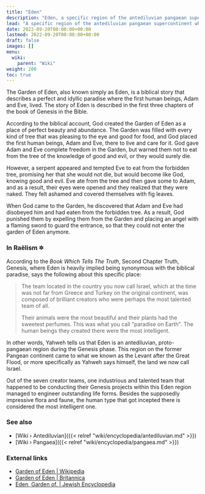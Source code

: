 ```yaml
---
title: "Eden"
description: "Eden, a specific region of the antediluvian pangaean supercontinent where one of the seven Elohimian creator teams were quite talented and are accounted for having created paradise on Earth."
lead: "A specific region of the antediluvian pangaean supercontinent where one of the seven Elohimian creator teams were quite talented and are accounted for having created paradise on Earth."
date: 2022-09-20T00:00:00+00:00
lastmod: 2022-09-20T00:00:00+00:00
draft: false
images: []
menu:
  wiki:
    parent: "Wiki"
weight: 200
toc: true
---
```


The Garden of Eden, also known simply as Eden, is a biblical story that describes a perfect and idyllic paradise where the first human beings, Adam and Eve, lived. The story of Eden is described in the first three chapters of the book of Genesis in the Bible.

According to the biblical account, God created the Garden of Eden as a place of perfect beauty and abundance. The Garden was filled with every kind of tree that was pleasing to the eye and good for food, and God placed the first human beings, Adam and Eve, there to live and care for it. God gave Adam and Eve complete freedom in the Garden, but warned them not to eat from the tree of the knowledge of good and evil, or they would surely die.

However, a serpent appeared and tempted Eve to eat from the forbidden tree, promising her that she would not die, but would become like God, knowing good and evil. Eve ate from the tree and then gave some to Adam, and as a result, their eyes were opened and they realized that they were naked. They felt ashamed and covered themselves with fig leaves.

When God came to the Garden, he discovered that Adam and Eve had disobeyed him and had eaten from the forbidden tree. As a result, God punished them by expelling them from the Garden and placing an angel with a flaming sword to guard the entrance, so that they could not enter the garden of Eden anymore.

### In Raëlism 🔯

According to the _Book Which Tells The Truth_, Second Chapter Truth, Genesis, where Eden is heavily implied being synonymous with the biblical paradise, says the following about this specific place:

> The team located in the country you now call Israel, which at the time was not far from Greece and Turkey on the original continent, was composed of brilliant creators who were perhaps the most talented team of all.
>
> Their animals were the most beautiful and their plants had the sweetest perfumes. This was what you call "paradise on Earth". The human beings they created there were the most intelligent.

In other words, Yahweh tells us that Eden is an antediluvian, proto-pangaean region during the Genesis phase. This region on the former Pangean continent came to what we known as the Levant after the Great Flood, or more specifically as Yahweh says himself, the land we now call Israel.

Out of the seven creator teams, one industrious and talented team that happened to be conducting their Genesis projects within this Eden region managed to engineer outstanding life forms. Besides the supposedly impressive flora and faune, the human type that got incepted there is considered the most intelligent one.

### See also

- [Wiki › Antediluvian]({{< relref "wiki/encyclopedia/antediluvian.md" >}})
- [Wiki › Pangaea]({{< relref "wiki/encyclopedia/pangaea.md" >}})

### External links

- [Garden of Eden | Wikipedia](https://en.wikipedia.org/wiki/Garden_of_Eden)
- [Garden of Eden | Britannica](https://www.britannica.com/topic/Garden-of-Eden)
- [Eden, Garden of. | Jewish Encyclopedia](https://www.jewishencyclopedia.com/articles/5428-eden-garden-of)
